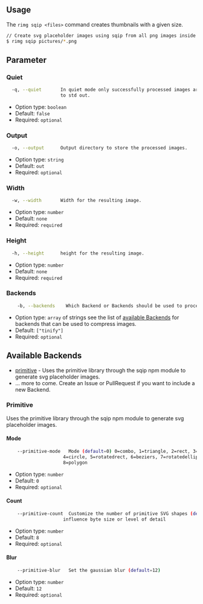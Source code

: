 ## Usage

The `rimg sqip <files>` command creates thumbnails with a given size.

```bash
// Create svg placeholder images using sqip from all png images inside the pictures folder
$ rimg sqip pictures/*.png
```

## Parameter

### Quiet

```bash
  -q, --quiet       In quiet mode only successfully processed images are printed
                    to std out.
```

* Option type: `boolean`
* Default: `false`
* Required: `optional`


### Output

```bash
  -o, --output      Output directory to store the processed images.
```

* Option type: `string`
* Default: `out`
* Required: `optional`

### Width

```bash
  -w, --width       Width for the resulting image. 
```

* Option type: `number`
* Default: `none`
* Required: `required`

### Height

```bash
  -h, --height      height for the resulting image.
```

* Option type: `number`
* Default: `none`
* Required: `required`

### Backends

```bash
    -b, --backends    Which Backend or Backends should be used to process the images
```

* Option type: `array` of strings see the list of [available Backends](#available-backends) for backends that can be used to compress images.
* Default: `["tinify"]`
* Required: `optional`

## Available Backends 

* [primitive](#primitive) - Uses the primitive library through the sqip npm module to generate svg placeholder images.
* ... more to come. Create an Issue or PullRequest if you want to include a new Backend.

### Primitive

Uses the primitive library through the sqip npm module to generate svg placeholder images.

#### Mode

```bash
    --primitive-mode   Mode (default=0) 0=combo, 1=triangle, 2=rect, 3=ellipse,
                     4=circle, 5=rotatedrect, 6=beziers, 7=rotatedellipse,
                     8=polygon
```

* Option type: `number`
* Default: `0`
* Required: `optional`

#### Count

```bash
    --primitive-count  Customize the number of primitive SVG shapes (default=8) to
                     influence byte size or level of detail
```

* Option type: `number`
* Default: `8`
* Required: `optional`

#### Blur

```bash
    --primitive-blur   Set the gaussian blur (default=12)
```

* Option type: `number`
* Default: `12`
* Required: `optional`
